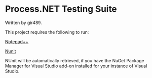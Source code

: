 # Process.NET Testing Suite #

Written by gir489.

This project requires the following to run:

[Notepad++](http://notepad-plus-plus.org "Notepad++")

[Nunit](https://www.nunit.org/)

NUnit will be automatically retrieved, if you have the NuGet Package Manager for Visual Studio add-on installed for your instance of Visual Studio.